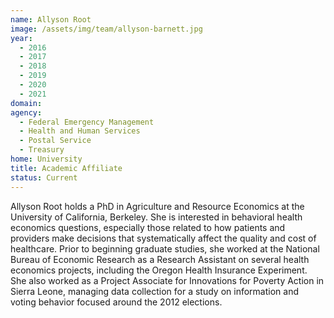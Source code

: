 ```yaml
---
name: Allyson Root
image: /assets/img/team/allyson-barnett.jpg
year: 
  - 2016
  - 2017
  - 2018
  - 2019
  - 2020
  - 2021
domain:
agency:
  - Federal Emergency Management 
  - Health and Human Services
  - Postal Service
  - Treasury
home: University
title: Academic Affiliate
status: Current
---
```


Allyson Root holds a PhD in Agriculture and Resource Economics at the University of California, Berkeley.  She is interested in behavioral health economics questions, especially those related to how patients and providers make decisions that systematically affect the quality and cost of healthcare.  Prior to beginning graduate studies, she worked at the National Bureau of Economic Research as a Research Assistant on several health economics projects, including the Oregon Health Insurance Experiment.  She also worked as a Project Associate for Innovations for Poverty Action in Sierra Leone, managing data collection for a study on information and voting behavior focused around the 2012 elections. 
